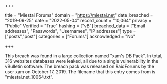 +++

title = "Miestai Forums"
domain = "https://miestai.net"
date_breached = "2019-09-25"
date = "2022-05-04"
record_count = "10,064"
privacy = "Public"
Verified = "True"
hashing = ["vB"]
breached_data = ["Email addresses", "Passwords", "Usernames", "IP addresses"]
type = ["posts","post"]
categories = ["Forums"]
acknowledged = "No"


+++


This breach was found in a large collection named "xam's DB Pack". In total, 316 websites databases were leaked, all due to a single vulnerability in the vBulletin software. The breach pack was released on RaidForums by the user xam on October 17, 2019. The filename that this entry comes from is "miestai.net_10064.txt".

